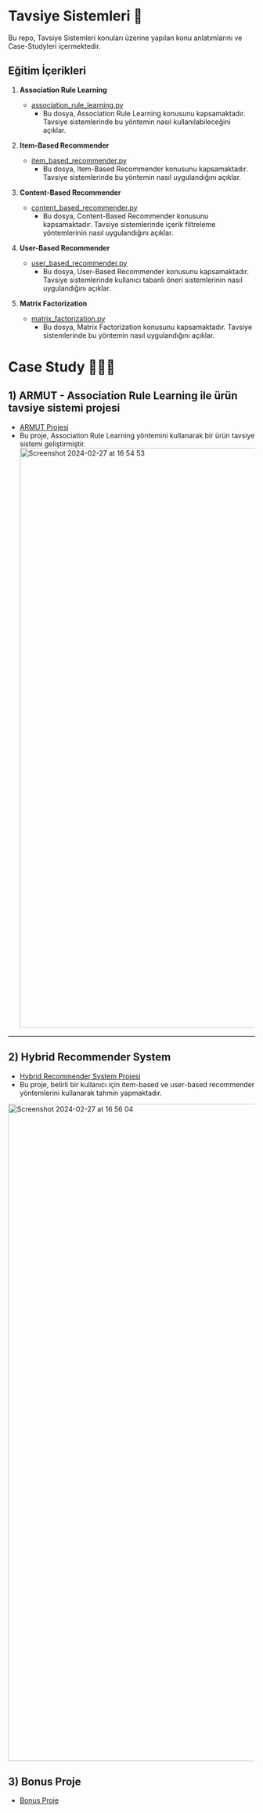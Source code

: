 # Tavsiye Sistemleri 🚀

Bu repo, Tavsiye Sistemleri konuları üzerine yapılan konu anlatımlarını ve Case-Studyleri içermektedir.

## Eğitim İçerikleri

1. **Association Rule Learning**
   - [association_rule_learning.py](https://github.com/melisacevik/Recommendation-Systems/blob/master/arl/arl.py)
     - Bu dosya, Association Rule Learning konusunu kapsamaktadır. Tavsiye sistemlerinde bu yöntemin nasıl kullanılabileceğini açıklar.

2. **Item-Based Recommender**
   - [item_based_recommender.py](https://github.com/melisacevik/Recommendation-Systems/blob/master/item_based_recommender/item_based_recommender.py)
     - Bu dosya, Item-Based Recommender konusunu kapsamaktadır. Tavsiye sistemlerinde bu yöntemin nasıl uygulandığını açıklar.

3. **Content-Based Recommender**
   - [content_based_recommender.py](https://github.com/melisacevik/Recommendation-Systems/blob/master/content_based_recommender/content_based_recommender.py)
     - Bu dosya, Content-Based Recommender konusunu kapsamaktadır. Tavsiye sistemlerinde içerik filtreleme yöntemlerinin nasıl uygulandığını açıklar.

4. **User-Based Recommender**
   - [user_based_recommender.py](https://github.com/melisacevik/Recommendation-Systems/blob/master/user_based_recommender/user_based_recommender.py)
     - Bu dosya, User-Based Recommender konusunu kapsamaktadır. Tavsiye sistemlerinde kullanıcı tabanlı öneri sistemlerinin nasıl uygulandığını açıklar.

5. **Matrix Factorization**
   - [matrix_factorization.py](https://github.com/melisacevik/Recommendation-Systems/blob/master/matrix_factorization/matrix_factorization.py)
     - Bu dosya, Matrix Factorization konusunu kapsamaktadır. Tavsiye sistemlerinde bu yöntemin nasıl uygulandığını açıklar.

# Case Study 👩🏻‍💻 




## 1) ARMUT - Association Rule Learning ile ürün tavsiye sistemi projesi
- [ARMUT Projesi](https://github.com/melisacevik/Recommendation-Systems/blob/master/Case-Study/ARMUT_ARL_PROJE.py)
- Bu proje, Association Rule Learning yöntemini kullanarak bir ürün tavsiye sistemi geliştirmiştir.
  <img width="1181" alt="Screenshot 2024-02-27 at 16 54 53" src="https://github.com/melisacevik/Recommendation-Systems/assets/113050206/a524d1da-7095-4517-9164-8fe3ff3cd4bb">

--------------



## 2) Hybrid Recommender System
- [Hybrid Recommender System Projesi](https://github.com/melisacevik/Recommendation-Systems/blob/master/Case-Study/HYBRID_RECOMMENDER_PROJECT.py)
- Bu proje, belirli bir kullanıcı için item-based ve user-based recommender yöntemlerini kullanarak tahmin yapmaktadır.
<img width="1339" alt="Screenshot 2024-02-27 at 16 56 04" src="https://github.com/melisacevik/Recommendation-Systems/assets/113050206/6afd4919-f767-4f91-9a24-9005eb563999">

## 3) Bonus Proje
- [Bonus Proje](https://github.com/melisacevik/Recommendation-Systems/blob/master/Case-Study/Bonus_PROJE.py)
